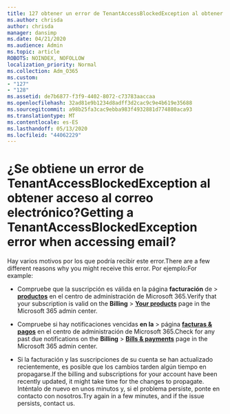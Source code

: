 ```yaml
---
title: 127 obtener un error de TenantAccessBlockedException al obtener acceso al correo electrónico
ms.author: chrisda
author: chrisda
manager: dansimp
ms.date: 04/21/2020
ms.audience: Admin
ms.topic: article
ROBOTS: NOINDEX, NOFOLLOW
localization_priority: Normal
ms.collection: Adm_O365
ms.custom:
- "127"
- "128"
ms.assetid: de7b6877-f3f9-4402-8072-c73783aaccaa
ms.openlocfilehash: 32ad81e9b1234d8adff3d2cac9c9e4b619e35688
ms.sourcegitcommit: a98b25fa3cac9ebba983f4932881d774880aca93
ms.translationtype: MT
ms.contentlocale: es-ES
ms.lasthandoff: 05/13/2020
ms.locfileid: "44062229"
---
```

# <a name="getting-a-tenantaccessblockedexception-error-when-accessing-email"></a><span data-ttu-id="a819b-102">¿Se obtiene un error de TenantAccessBlockedException al obtener acceso al correo electrónico?</span><span class="sxs-lookup"><span data-stu-id="a819b-102">Getting a TenantAccessBlockedException error when accessing email?</span></span>

<span data-ttu-id="a819b-103">Hay varios motivos por los que podría recibir este error.</span><span class="sxs-lookup"><span data-stu-id="a819b-103">There are a few different reasons why you might receive this error.</span></span> <span data-ttu-id="a819b-104">Por ejemplo:</span><span class="sxs-lookup"><span data-stu-id="a819b-104">For example:</span></span>

- <span data-ttu-id="a819b-105">Compruebe que la suscripción es válida en la página **facturación** de \> **[productos](https://portal.office.com/adminportal/home#/subscriptions)** en el centro de administración de Microsoft 365.</span><span class="sxs-lookup"><span data-stu-id="a819b-105">Verify that your subscription is valid on the **Billing** \> **[Your products](https://portal.office.com/adminportal/home#/subscriptions)** page in the Microsoft 365 admin center.</span></span>

- <span data-ttu-id="a819b-106">Compruebe si hay notificaciones vencidas **en la** \> página **[facturas & pagos](https://portal.office.com/adminportal/home#/billoverview)** en el centro de administración de Microsoft 365.</span><span class="sxs-lookup"><span data-stu-id="a819b-106">Check for any past due notifications on the **Billing** \> **[Bills & payments](https://portal.office.com/adminportal/home#/billoverview)** page in the Microsoft 365 admin center.</span></span>

- <span data-ttu-id="a819b-107">Si la facturación y las suscripciones de su cuenta se han actualizado recientemente, es posible que los cambios tarden algún tiempo en propagarse.</span><span class="sxs-lookup"><span data-stu-id="a819b-107">If the billing and subscriptions for your account have been recently updated, it might take time for the changes to propagate.</span></span> <span data-ttu-id="a819b-108">Inténtalo de nuevo en unos minutos y, si el problema persiste, ponte en contacto con nosotros.</span><span class="sxs-lookup"><span data-stu-id="a819b-108">Try again in a few minutes, and if the issue persists, contact us.</span></span>
